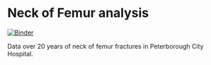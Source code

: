 # Neck of Femur analysis

[![Binder](https://mybinder.org/badge_logo.svg)](https://mybinder.org/v2/gh/Darkbladecr/NOF_analysis/master?filepath=NOF_analysis.ipynb)

Data over 20 years of neck of femur fractures in Peterborough City Hospital.
